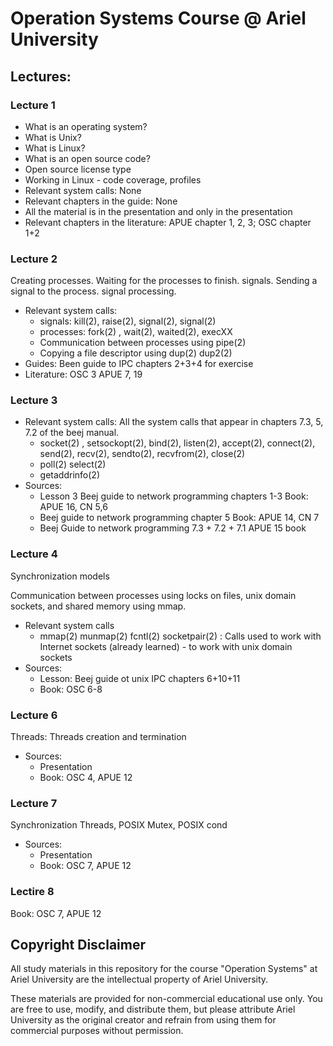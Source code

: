 # Operation Systems Course @ Ariel University

## Lectures:

### Lecture 1

- What is an operating system?
- What is Unix?
- What is Linux?
- What is an open source code?
- Open source license type
- Working in Linux - code coverage, profiles
- Relevant system calls: None
- Relevant chapters in the guide: None
- All the material is in the presentation and only in the presentation
- Relevant chapters in the literature: APUE chapter 1, 2, 3; OSC chapter 1+2

### Lecture 2

Creating processes. Waiting for the processes to finish. signals. Sending a signal to the process. signal processing.

- Relevant system calls:
  - signals:    kill(2), raise(2), signal(2), signal(2)
  - processes:    fork(2) , wait(2), waited(2), execXX
  - Communication between processes using pipe(2)
  - Copying a file descriptor using dup(2) dup2(2)
- Guides: Been guide to IPC chapters 2+3+4 for exercise
- Literature: OSC 3 APUE 7, 19

### Lecture 3

- Relevant system calls: All the system calls that appear in chapters 7.3, 5, 7.2 of the beej manual.
  - socket(2) , setsockopt(2), bind(2), listen(2), accept(2), connect(2), send(2), recv(2), sendto(2), recvfrom(2), close(2)
  - poll(2) select(2)
  - getaddrinfo(2)
- Sources:
  - Lesson 3 Beej guide to network programming chapters 1-3
    Book: APUE 16, CN 5,6
  - Beej guide to network programming chapter 5
    Book: APUE 14, CN 7
  - Beej Guide to network programming 7.3 + 7.2 + 7.1
    APUE 15 book

### Lecture 4

Synchronization models

Communication between processes using locks on files, unix domain sockets, and shared memory using mmap.


- Relevant system calls
  - mmap(2) munmap(2) fcntl(2) socketpair(2) : Calls used to work with Internet sockets (already learned) - to work with unix domain sockets
- Sources:
  - Lesson: Beej guide ot unix IPC chapters 6+10+11
  - Book: OSC 6-8

### Lecture 6

Threads: Threads creation and termination

- Sources:
  - Presentation 
  - Book: OSC 4, APUE 12

### Lecture 7

Synchronization Threads, POSIX Mutex, POSIX cond

- Sources:
  - Presentation
  - Book: OSC 7, APUE 12
 
### Lectire 8

Book: OSC 7, APUE 12


## Copyright Disclaimer

All study materials in this repository for the course "Operation Systems" at Ariel University are the intellectual property of Ariel University.

These materials are provided for non-commercial educational use only. You are free to use, modify, and distribute them, but please attribute Ariel University as the original creator and refrain from using them for commercial purposes without permission.
